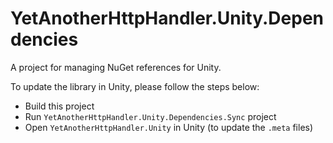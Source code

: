 # YetAnotherHttpHandler.Unity.Dependencies
A project for managing NuGet references for Unity.

To update the library in Unity, please follow the steps below:

- Build this project
- Run `YetAnotherHttpHandler.Unity.Dependencies.Sync` project
- Open `YetAnotherHttpHandler.Unity` in Unity (to update the `.meta` files)